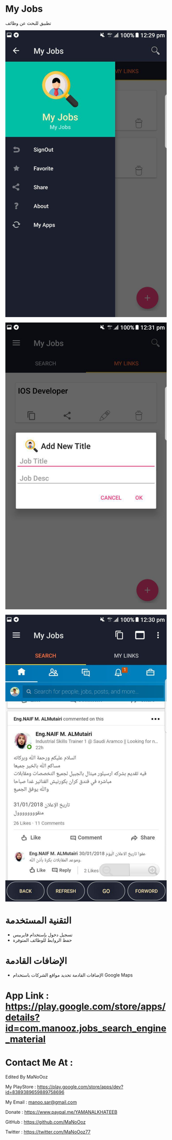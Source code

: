 # My Jobs
تطبيق للبحث عن وظائف


![Screenshot](ddd.jpg)

![Screenshot](sss.jpg)

![Screenshot](unnamed.jpg)


# التقنية المستخدمة 
*   تسجيل دخول بإستخدام فايربيس
*   حفظ الروابط للوظائف المتوفرة



# الإضافات القادمة

* الإضافات القادمة تحديد مواقع الشركات باستخدام Google Maps







 # App Link : https://play.google.com/store/apps/details?id=com.manooz.jobs_search_engine_material

# Contact Me At : 

Edited  By MaNoOoz

My PlayStore : https://play.google.com/store/apps/dev?id=8389389659889758696

My Email : manoo.sar@gmail.com

Donate : https://www.paypal.me/YAMANALKHATEEB

GitHub :  https://github.com/MaNoOoz

Twitter : https://twitter.com/MaNoOoz77 
